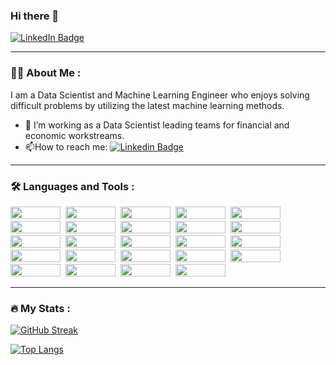### Hi there 👋

<div id="badges">
  <a href="https://www.linkedin.com/in/adam-damko-cfa/">
    <img src="https://img.shields.io/badge/LinkedIn-blue?style=for-the-badge&logo=linkedin&logoColor=white" alt="LinkedIn Badge"/>
  </a>
</div>

---

### :man_technologist: About Me :

I am a Data Scientist and Machine Learning Engineer who enjoys solving difficult problems by utilizing the latest machine learning methods.

- :telescope: I’m working as a Data Scientist leading teams for financial and economic workstreams.
- :mailbox:How to reach me: [![Linkedin Badge](https://img.shields.io/badge/-blue?style=flat&logo=Linkedin&logoColor=white)](https://www.linkedin.com/in/adam-damko-cfa/)

---

### :hammer_and_wrench: Languages and Tools :

<div>
  <img src="https://img.shields.io/badge/Python-FFD43B?style=for-the-badge&logo=python&logoColor=blue" width="80" height="20"/>&nbsp;
  <img src="https://img.shields.io/badge/Keras-D00000?style=for-the-badge&logo=Keras&logoColor=white" width="80" height="20"/>&nbsp;
  <img src="https://img.shields.io/badge/LaTeX-47A141?style=for-the-badge&logo=LaTeX&logoColor=white" width="80" height="20"/>&nbsp;
  <img src="https://img.shields.io/badge/Numpy-777BB4?style=for-the-badge&logo=numpy&logoColor=white" width="80" height="20"/>&nbsp;
  <img src="https://img.shields.io/badge/Pandas-2C2D72?style=for-the-badge&logo=pandas&logoColor=white" width="80" height="20"/>&nbsp;
  <img src="https://img.shields.io/badge/R-276DC3?style=for-the-badge&logo=r&logoColor=white" width="80" height="20"/>&nbsp;
  <img src="https://img.shields.io/badge/scikit_learn-F7931E?style=for-the-badge&logo=scikit-learn&logoColor=white" width="80" height="20"/>&nbsp;
  <img src="https://img.shields.io/badge/SciPy-654FF0?style=for-the-badge&logo=SciPy&logoColor=white" width="80" height="20"/>&nbsp;
  <img src="https://img.shields.io/badge/TensorFlow-FF6F00?style=for-the-badge&logo=TensorFlow&logoColor=white" width="80" height="20"/>&nbsp;
  <img src="https://img.shields.io/badge/Linux-FCC624?style=for-the-badge&logo=linux&logoColor=black" width="80" height="20"/>&nbsp;
  <img src="https://img.shields.io/badge/Ubuntu-E95420?style=for-the-badge&logo=ubuntu&logoColor=white" width="80" height="20"/>&nbsp;
  <img src="https://img.shields.io/badge/GIT-E44C30?style=for-the-badge&logo=git&logoColor=white" width="80" height="20"/>&nbsp;
  <img src="https://img.shields.io/badge/powershell-5391FE?style=for-the-badge&logo=powershell&logoColor=white" width="80" height="20"/>&nbsp;
  <img src="https://img.shields.io/badge/Kaggle-20BEFF?style=for-the-badge&logo=Kaggle&logoColor=white" width="80" height="20"/>&nbsp;
  <img src="https://img.shields.io/badge/Amazon_AWS-FF9900?style=for-the-badge&logo=amazonaws&logoColor=white" width="80" height="20"/>&nbsp;
  <img src="https://img.shields.io/badge/PostgreSQL-316192?style=for-the-badge&logo=postgresql&logoColor=white" width="80" height="20"/>&nbsp;
  <img src="https://img.shields.io/badge/Apache_Spark-FFFFFF?style=for-the-badge&logo=apachespark&logoColor=#E35A16" width="80" height="20"/>&nbsp;
  <img src="https://img.shields.io/badge/Jupyter-F37626.svg?&style=for-the-badge&logo=Jupyter&logoColor=white" width="80" height="20"/>&nbsp;
  <img src="https://img.shields.io/badge/PyCharm-000000.svg?&style=for-the-badge&logo=PyCharm&logoColor=white" width="80" height="20"/>&nbsp;
  <img src="https://img.shields.io/badge/VSCode-0078D4?style=for-the-badge&logo=visual%20studio%20code&logoColor=white" width="80" height="20"/>&nbsp;
  <img src="https://img.shields.io/badge/SciPy-654FF0?style=for-the-badge&logo=SciPy&logoColor=white" width="80" height="20"/>&nbsp;
  <img src="https://img.shields.io/badge/Microsoft_Office-D83B01?style=for-the-badge&logo=microsoft-office&logoColor=white" width="80" height="20"/>&nbsp;
  <img src="https://img.shields.io/badge/GitHub-100000?style=for-the-badge&logo=github&logoColor=white" width="80" height="20"/>&nbsp;
  <img src="https://img.shields.io/badge/Kaggle-20BEFF?style=for-the-badge&logo=Kaggle&logoColor=white" width="80" height="20"/>&nbsp;
</div>

---

### :fire: My Stats :

[![GitHub Streak](http://github-readme-streak-stats.herokuapp.com?user=adamdamko&theme=dark&background=000000)](https://git.io/streak-stats)

[![Top Langs](https://github-readme-stats.vercel.app/api/top-langs/?username=adamdamko&layout=compact&theme=vision-friendly-dark)](https://github.com/anuraghazra/github-readme-stats)



